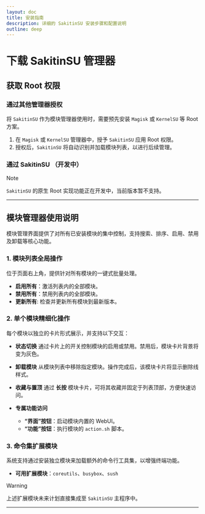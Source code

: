 ```yaml
---
layout: doc
title: 安装指南
description: 详细的 SakitinSU 安装步骤和配置说明
outline: deep
---
```


# 下载 SakitinSU 管理器

<Downloaded />

## 获取 Root 权限

### 通过其他管理器授权

将 `SakitinSU` 作为模块管理器使用时，需要预先安装 `Magisk` 或 `KernelSU` 等 Root 方案。

1.  在 `Magisk` 或 `KernelSU` 管理器中，授予 `SakitinSU` 应用 Root 权限。
2.  授权后，`SakitinSU` 将自动识别并加载模块列表，以进行后续管理。

### 通过 SakitinSU （开发中）

> [!NOTE]
> `SakitinSU` 的原生 Root 实现功能正在开发中，当前版本暂不支持。

---

## 模块管理器使用说明

模块管理界面提供了对所有已安装模块的集中控制，支持搜索、排序、启用、禁用及卸载等核心功能。

### 1\. 模块列表全局操作

位于页面右上角，提供针对所有模块的一键式批量处理。

- **启用所有**：激活列表内的全部模块。
- **禁用所有**：禁用列表内的全部模块。
- **更新所有**: 检查并更新所有模块到最新版本。

### 2\. 单个模块精细化操作

每个模块以独立的卡片形式展示，并支持以下交互：

- **状态切换**
  通过卡片上的开关控制模块的启用或禁用。禁用后，模块卡片背景将变为灰色。

- **卸载模块**
  从模块列表中移除指定模块。操作完成后，该模块卡片将显示删除线样式。

- **收藏与置顶**
  通过 **长按** 模块卡片，可将其收藏并固定于列表顶部，方便快速访问。

- **专属功能访问**
  - **“界面”按钮**：启动模块内置的 WebUI。
  - **“功能”按钮**：执行模块的 `action.sh` 脚本。

### 3\. 命令集扩展模块

系统支持通过安装独立模块来加载额外的命令行工具集，以增强终端功能。

- **可用扩展模块**：`coreutils`、`busybox`、`sush`

> [!WARNING]
> 上述扩展模块未来计划直接集成至 `SakitinSU` 主程序中。

---

